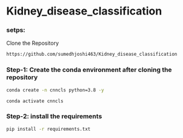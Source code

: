 # Kidney_disease_classification

### setps:
Clone the Repository

```bash
https://github.com/sumedhjoshi463/Kidney_disease_classification
```

### Step-1: Create the conda environment after cloning the repository

```bash
conda create -n cnncls python=3.8 -y
```

```bash
conda activate cnncls
```

### Step-2: install the requirements 
```bash
pip install -r requirements.txt
```

<!-- ```bash

export MLFLOW_TRACKING_URI=https://dagshub.com/sumedhjoshi463/Kidney_disease_classification.mlflow \
export MLFLOW_TRACKING_USERNAME=sumedhjoshi463 \
export MLFLOW_TRACKING_PASSWORD=0f775dbe7e2c5c4fd1cdd27877b3ee90821cbc07 \
python script.py

``` -->
